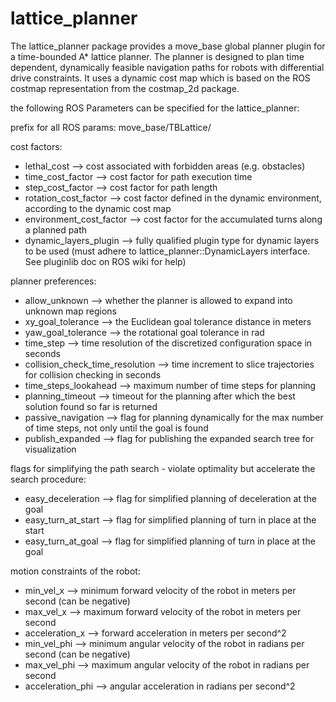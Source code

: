 # lattice_planner
The lattice_planner package provides a move_base global planner plugin for a time-bounded A* lattice planner. The planner is designed to plan time dependent, dynamically feasible navigation paths for robots with differential drive constraints. It uses a dynamic cost map which is based on the ROS costmap representation from the costmap_2d package.

the following ROS Parameters can be specified for the lattice_planner:

prefix for all ROS params: move_base/TBLattice/ 

cost factors:
- lethal_cost --> cost associated with forbidden areas (e.g. obstacles)
- time_cost_factor --> cost factor for path execution time
- step_cost_factor --> cost factor for path length
- rotation_cost_factor --> cost factor defined in the dynamic environment, according to the dynamic cost map
- environment_cost_factor --> cost factor for the accumulated turns along a planned path
- dynamic_layers_plugin --> fully qualified plugin type for dynamic layers to be used (must adhere to lattice_planner::DynamicLayers interface. See pluginlib doc on ROS wiki for help)

planner preferences:
- allow_unknown --> whether the planner is allowed to expand into unknown map regions
- xy_goal_tolerance --> the Euclidean goal tolerance distance in meters
- yaw_goal_tolerance --> the rotational goal tolerance in rad
- time_step --> time resolution of the discretized configuration space in seconds
- collision_check_time_resolution --> time increment to slice trajectories for collision checking in seconds
- time_steps_lookahead --> maximum number of time steps for planning
- planning_timeout --> timeout for the planning after which the best solution found so far is returned
- passive_navigation --> flag for planning dynamically for the max number of time steps, not only until the goal is found
- publish_expanded --> flag for publishing the expanded search tree for visualization

flags for simplifying the path search - violate optimality but accelerate the search procedure:
- easy_deceleration --> flag for simplified planning of deceleration at the goal
- easy_turn_at_start --> flag for simplified planning of turn in place at the start
- easy_turn_at_goal --> flag for simplified planning of turn in place at the goal

motion constraints of the robot:
- min_vel_x --> minimum forward velocity of the robot in meters per second (can be negative)
- max_vel_x --> maximum forward velocity of the robot in meters per second
- acceleration_x --> forward acceleration in meters per second^2
- min_vel_phi --> minimum angular velocity of the robot in radians per second (can be negative)
- max_vel_phi --> maximum angular velocity of the robot in radians per second
- acceleration_phi --> angular acceleration in radians per second^2
